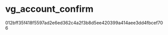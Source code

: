 vg_account_confirm
==================
012bff35f418f5597ad2e6ed362c4a2f3b8d5ee420399a414aee3dd4fbcef706
